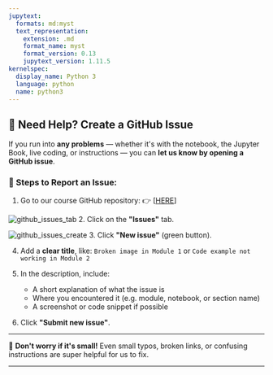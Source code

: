 ```yaml
---
jupytext:
  formats: md:myst
  text_representation:
    extension: .md
    format_name: myst
    format_version: 0.13
    jupytext_version: 1.11.5
kernelspec:
  display_name: Python 3
  language: python
  name: python3
---
```




## 💬 Need Help? Create a GitHub Issue

If you run into **any problems** — whether it's with the notebook, the Jupyter Book, live coding, or instructions — you can **let us know by opening a GitHub issue**.

### 📝 Steps to Report an Issue:

1. Go to our course GitHub repository:
   👉 \[[HERE](https://github.com/hanane-issa/python-crash-course)]


![github_issues_tab](../_static/images/githus-issue1.png)
2. Click on the **"Issues"** tab.


![github_issues_create](../_static/images/githus-issue2.png)
3. Click **"New issue"** (green button).

4. Add a **clear title**, like:
   `Broken image in Module 1` or `Code example not working in Module 2`

5. In the description, include:

   * A short explanation of what the issue is
   * Where you encountered it (e.g. module, notebook, or section name)
   * A screenshot or code snippet if possible

6. Click **"Submit new issue"**.

---

📣 **Don't worry if it's small!** Even small typos, broken links, or confusing instructions are super helpful for us to fix.

---


